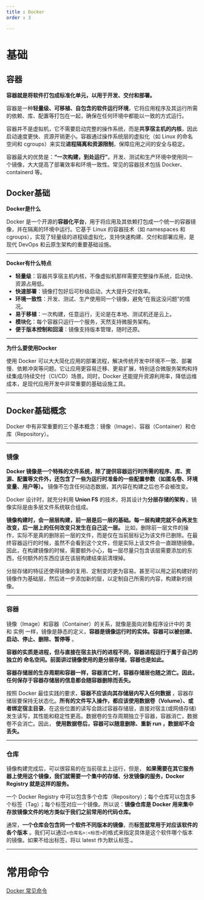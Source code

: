 ```yaml
---
title : Docker
order : 3

---
```


# 基础

## 容器

**容器就是将软件打包成标准化单元，以用于开发、交付和部署。**

容器是一种**轻量级、可移植、自包含的软件运行环境**，它将应用程序及其运行所需的依赖、库、配置等打包在一起，确保在任何环境中都能以一致的方式运行。

容器并不是虚拟机，它不需要启动完整的操作系统，而是**共享宿主机的内核**，因此启动速度更快、资源开销更小。容器通过操作系统层的虚拟化（如 Linux 的命名空间和 cgroups）来实现**进程隔离和资源限制**，保障应用之间的安全与稳定。

容器最大的优势是：**“一次构建，到处运行”**。开发、测试和生产环境中使用同一个镜像，大大提高了部署效率和环境一致性。常见的容器技术包括 Docker、containerd 等。

## Docker基础

**Docker是什么**

Docker 是一个开源的**容器化平台**，用于将应用及其依赖打包成一个统一的容器镜像，并在隔离的环境中运行。它基于 Linux 的容器技术（如 namespaces 和 cgroups），实现了轻量级的进程级虚拟化，支持快速构建、交付和部署应用，是现代 DevOps 和云原生架构的重要基础设施。

---

**Docker有什么特点**

- **轻量级**：容器共享宿主机内核，不像虚拟机那样需要完整操作系统，启动快、资源占用低。
- **快速部署**：镜像打包好后可秒级启动，大大提升交付效率。
- **环境一致性**：开发、测试、生产使用同一个镜像，避免“在我这没问题”的情况。
- **易于移植**：一次构建，任意运行，无论是在本地、测试机还是云上。
- **模块化**：每个容器只运行一个服务，天然支持微服务架构。
- **便于版本控制和回滚**：镜像支持版本管理，随时还原。

---

**为什么要使用Docker**

使用 Docker 可以大大简化应用的部署流程，解决传统开发中环境不一致、部署慢、依赖冲突等问题。它让应用更容易迁移、更易扩展，特别适合微服务架构和持续集成/持续交付（CI/CD）场景。同时，Docker 还能提升资源利用率，降低运维成本，是现代应用开发中非常重要的基础设施工具。

---

## Docker基础概念

Docker 中有非常重要的三个基本概念：镜像（Image）、容器（Container）和仓库（Repository）。

---

### 镜像

**Docker 镜像是一个特殊的文件系统，除了提供容器运行时所需的程序、库、资源、配置等文件外，还包含了一些为运行时准备的一些配置参数（如匿名卷、环境变量、用户等）。** 镜像不包含任何动态数据，其内容在构建之后也不会被改变。

Docker 设计时，就充分利用 **Union FS** 的技术，将其设计为**分层存储的架构** 。镜像实际是由多层文件系统联合组成。

**镜像构建时，会一层层构建，前一层是后一层的基础。每一层构建完就不会再发生改变，后一层上的任何改变只发生在自己这一层。** 比如，删除前一层文件的操作，实际不是真的删除前一层的文件，而是仅在当前层标记为该文件已删除。在最终容器运行的时候，虽然不会看到这个文件，但是实际上该文件会一直跟随镜像。因此，在构建镜像的时候，需要额外小心，每一层尽量只包含该层需要添加的东西，任何额外的东西应该在该层构建结束前清理掉。

分层存储的特征还使得镜像的复用、定制变的更为容易。甚至可以用之前构建好的镜像作为基础层，然后进一步添加新的层，以定制自己所需的内容，构建新的镜像。

------

### 容器

镜像（Image）和容器（Container）的关系，就像是面向对象程序设计中的 类 和 实例 一样，镜像是静态的定义，**容器是镜像运行时的实体。容器可以被创建、启动、停止、删除、暂停等** 。

**容器的实质是进程，但与直接在宿主执行的进程不同，容器进程运行于属于自己的独立的 命名空间。前面讲过镜像使用的是分层存储，容器也是如此。**

**容器存储层的生存周期和容器一样，容器消亡时，容器存储层也随之消亡。因此，任何保存于容器存储层的信息都会随容器删除而丢失。**

按照 Docker 最佳实践的要求，**容器不应该向其存储层内写入任何数据** ，容器存储层要保持无状态化。**所有的文件写入操作，都应该使用数据卷（Volume）、或者绑定宿主目录**，在这些位置的读写会跳过容器存储层，直接对宿主(或网络存储)发生读写，其性能和稳定性更高。数据卷的生存周期独立于容器，容器消亡，数据卷不会消亡。因此， **使用数据卷后，容器可以随意删除、重新 run ，数据却不会丢失。**

------

### 仓库

镜像构建完成后，可以很容易的在当前宿主上运行，但是， **如果需要在其它服务器上使用这个镜像，我们就需要一个集中的存储、分发镜像的服务，Docker Registry 就是这样的服务。**

一个 Docker Registry 中可以包含多个仓库（Repository）；每个仓库可以包含多个标签（Tag）；每个标签对应一个镜像。所以说：**镜像仓库是 Docker 用来集中存放镜像文件的地方类似于我们之前常用的代码仓库。**

通常，**一个仓库会包含同一个软件不同版本的镜像**，而**标签就常用于对应该软件的各个版本** 。我们可以通过`<仓库名>:<标签>`的格式来指定具体是这个软件哪个版本的镜像。如果不给出标签，将以 latest 作为默认标签.。

------

# 常用命令

[Docker 常见命令](https://javaguide.cn/tools/docker/docker-intro.html#docker-常见命令)



































